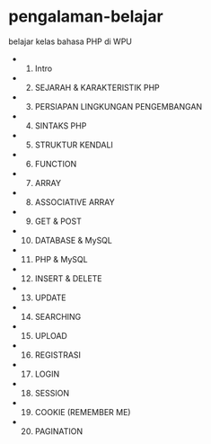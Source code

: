 # pengalaman-belajar
belajar kelas bahasa PHP di WPU 
-  1. Intro
-  2. SEJARAH & KARAKTERISTIK PHP
-  3. PERSIAPAN LINGKUNGAN PENGEMBANGAN
-  4. SINTAKS PHP
-  5. STRUKTUR KENDALI
-  6. FUNCTION
-  7. ARRAY
-  8. ASSOCIATIVE ARRAY
-  9. GET & POST
- 10. DATABASE & MySQL
- 11. PHP & MySQL
- 12. INSERT & DELETE
- 13. UPDATE
- 14. SEARCHING
- 15. UPLOAD
- 16. REGISTRASI
- 17. LOGIN
- 18. SESSION
- 19. COOKIE (REMEMBER ME)
- 20. PAGINATION
